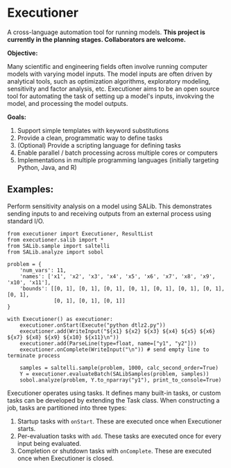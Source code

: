 # Executioner
A cross-language automation tool for running models.  **This project is currently in the planning stages.  Collaborators are welcome.**

**Objective:**

Many scientific and engineering fields often involve running computer models with varying model inputs.  The model inputs are often driven by analytical tools, such as optimization algorithms, exploratory modeling, sensitivity and factor analysis, etc.  Executioner aims to be an open source tool for automating the task of setting up a model's inputs, invokving the model, and processing the model outputs.

**Goals:**

1. Support simple templates with keyword substitutions
2. Provide a clean, programmatic way to define tasks
3. (Optional) Provide a scripting language for defining tasks
4. Enable parallel / batch processing across multiple cores or computers
5. Implementations in multiple programming languages (initially targeting Python, Java, and R)

## Examples:

Perform sensitivity analysis on a model using SALib.  This demonstrates sending inputs to and receiving outputs from an external process using standard I/O.

    from executioner import Executioner, ResultList
    from executioner.salib import *
    from SALib.sample import saltelli
    from SALib.analyze import sobol

    problem = {
        'num_vars': 11,
        'names': ['x1', 'x2', 'x3', 'x4', 'x5', 'x6', 'x7', 'x8', 'x9', 'x10', 'x11'], 
        'bounds': [[0, 1], [0, 1], [0, 1], [0, 1], [0, 1], [0, 1], [0, 1], [0, 1], 
                   [0, 1], [0, 1], [0, 1]]
    }
    
    with Executioner() as executioner:
        executioner.onStart(Execute("python dtlz2.py"))
        executioner.add(WriteInput("${x1} ${x2} ${x3} ${x4} ${x5} ${x6} ${x7} ${x8} ${x9} ${x10} ${x11}\n"))
        executioner.add(ParseLine(type=float, name=["y1", "y2"]))
        executioner.onComplete(WriteInput("\n")) # send empty line to terminate process

        samples = saltelli.sample(problem, 1000, calc_second_order=True)
        Y = executioner.evaluateBatch(SALibSamples(problem, samples))
        sobol.analyze(problem, Y.to_nparray("y1"), print_to_console=True)

Executioner operates using tasks.  It defines many built-in tasks, or custom tasks can be developed by extending the Task class.  When constructing a job, tasks are partitioned into three types:

1) Startup tasks with `onStart`.  These are executed once when Executioner starts.
2) Per-evaluation tasks with `add`.  These tasks are executed once for every input being evaluated.
3) Completion or shutdown tasks with `onComplete`.  These are executed once when Executioner is closed.

